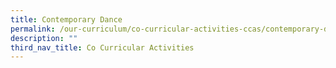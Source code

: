 ```yaml
---
title: Contemporary Dance
permalink: /our-curriculum/co-curricular-activities-ccas/contemporary-dance
description: ""
third_nav_title: Co Curricular Activities
---
```

